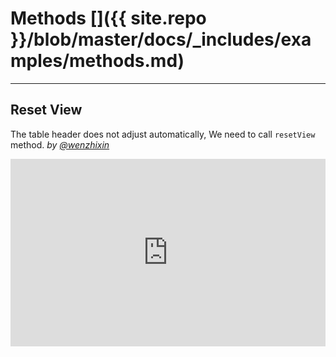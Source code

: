 # Methods []({{ site.repo }}/blob/master/docs/_includes/examples/methods.md)

---

## Reset View

The table header does not adjust automatically, We need to call `resetView` method. _by [@wenzhixin](https://github.com/wenzhixin)_

<iframe width="100%" height="300" src="http://jsfiddle.net/wenyi/e3nk137y/40/embedded/html,js,result" allowfullscreen="allowfullscreen" frameborder="0"></iframe>


<!--
## Data Methods


## Merge Cells


## Check Methods


## Column Methods
-->